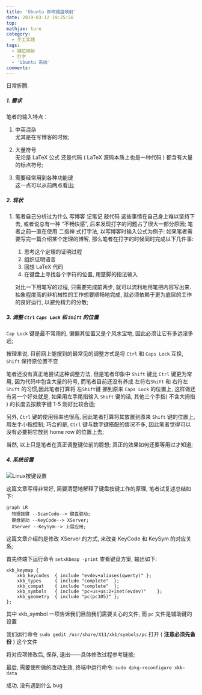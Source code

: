 ```yaml
---
title: 'Ubuntu 修改键盘映射'
date: 2019-03-12 19:25:58
top:
mathjax: ture
category:
  - 手工实践
tags:
  - 键位映射
  - 打字
  - 'Ubuntu 系统'
comments:
---
```


日常折腾.

<!-- more -->

##### 1. 需求
笔者的输入特点：

1. 中英混杂  
尤其是在写博客的时候;

2. 大量符号  
无论是 LaTeX 公式 还是代码 ( LaTeX 源码本质上也是一种代码 ) 都含有大量的标点符号;

3. 需要经常用到各种功能键  
这一点可以从前两点看出;

##### 2. 现状
1. 笔者自己分析过为什么 写博客 记笔记 敲代码 这些事情在自己身上难以坚持下去, 或者说总有一种 “不畅快感”, 后来发现打字的问题占了很大一部分原因; 笔者之前一直在使用 二指禅 式打字法, 以写博客时输入公式为例子: 如果笔者需要写完一篇介绍某个定理的博客, 那么笔者在打字的时候同时完成以下几件事:

    1. 思考这个定理的证明过程
    2. 组织证明语言
    3. 回想 LaTeX 代码
    4. 在键盘上寻找各个字符的位置, 用蹩脚的指法输入

    对比一下用笔写的过程, 只需要完成前两步, 就可以流利地用笔把内容写出来.   
    抽象程度高的非机械性的工作想要顺畅地完成, 就必须依赖于更为底层的工作的良好运行, 以避免精力的分散;








##### 3. 调整 `Ctrl` `Caps Lock` 和 `Shift` 的位置
`Cap Lock` 键是最不常用的, 偏偏其位置又是个风水宝地, 因此必须让它有多远滚多远;

按理来说, 目前网上能搜到的最常见的调整方式是将 `Ctrl` 和 `Caps Lock` 互换, `Shift` 保持原位置不变

笔者还没有真正地尝试这种调整方法, 但是笔者印象中 `Shift` 键比 `Ctrl` 键更为常用, 因为代码中包含大量的符号, 而笔者目前还没有养成 左符右`Shift` 和 右符左`Shift` 的习惯,因此笔者打算将 左`Shift`键 挪到原来 `Caps Lock` 的位置上, 这样做还有另一个好处就是, 如果用左手尾指输入 `Shift` 键的话, 其他三个手指( 不含大拇指 ) 的长度去按数字键 1-5 刚好比较合适;

另外, `Ctrl` 键的使用频率也很高, 因此笔者打算将其放置到原来 `Shift` 键的位置上, 用左手小指控制; 巧合的是, `Ctrl` 键与数字键搭配的情况不多, 因此笔者觉得可以没有必要把它放到 home row 的位置上去;

当然, 以上只是笔者在真正调整键位前的臆想; 真正的效果如何还要等用过才知道;

##### 4. 系统设置
![Linux按键设置](https://blog.pytool.com/linux/linux-keycode-bindkey/)

这篇文章写得非常好, 简要清楚地解释了键盘按键工作的原理, 笔者试复述总结如下:

```mermaid
graph LR
  物理按键 --ScanCode--> 键盘驱动;
  键盘驱动 --KeyCode--> XServer;
  XServer --KeySym--> 上层应用;
```

这篇文章介绍的是修改 XServer 的方式, 来改变 KeyCode 和 KeySym 的对应关系;

首先终端下运行命令 `setxkbmap -print` 查看键盘方案, 输出如下:
```
xkb_keymap {
	xkb_keycodes  { include "evdev+aliases(qwerty)"	};
	xkb_types     { include "complete"	};
	xkb_compat    { include "complete"	};
	xkb_symbols   { include "pc+us+us:2+inet(evdev)"	};
	xkb_geometry  { include "pc(pc105)"	};
};
```

其中 xkb_symbol 一项告诉我们目前我们需要关心的文件, 而 `pc` 文件是辅助键的设置

我们运行命令 `sudo gedit /usr/share/X11/xkb/symbols/pc` 打开 ( **注意必须先备份** ) 这个文件

将对应项修改后, 保存, 退出——具体修改过程参考链接;

最后, 需要使所做的改动生效, 终端中运行命令: `sudo dpkg-reconfigure xkb-data` 

成功, 没有遇到什么 bug



